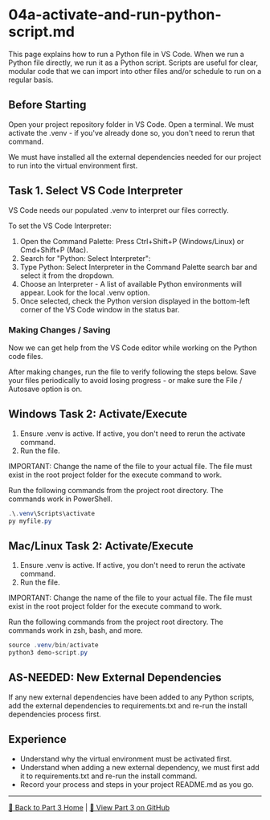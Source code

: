 # 04a-activate-and-run-python-script.md

This page explains how to run a Python file in VS Code. 
When we run a Python file directly, we run it as a Python script. Scripts are useful for clear, modular code that we can import into other files and/or schedule to run on a regular basis. 

## Before Starting

Open your project repository folder in VS Code. 
Open a terminal. 
We must activate the .venv - if you've already done so, you don't need to rerun that command. 

We must have installed all the external dependencies needed for our project to run into the virtual environment first. 

## Task 1. Select VS Code Interpreter

VS Code needs our populated .venv to interpret our files correctly.

To set the VS Code Interpreter:

1. Open the Command Palette: Press Ctrl+Shift+P (Windows/Linux) or Cmd+Shift+P (Mac).
2. Search for "Python: Select Interpreter":
3. Type Python: Select Interpreter in the Command Palette search bar and select it from the dropdown.
4. Choose an Interpreter - A list of available Python environments will appear. Look for the local .venv option.
5. Once selected, check the Python version displayed 
  in the bottom-left corner of the VS Code window in the status bar.


### Making Changes / Saving

Now we can get help from the VS Code editor while working on the Python code files. 

After making changes, run the file to verify following the steps below.
Save your files periodically to avoid losing progress - or make sure the File / Autosave option is on. 


## Windows Task 2: Activate/Execute

1. Ensure .venv is active. If active, you don't need to rerun the activate command.
2. Run the file. 

IMPORTANT: Change the name of the file to your actual file. 
The file must exist in the root project folder for the execute command to work. 

Run the following commands from the project root directory. 
The commands work in PowerShell.

```powershell
.\.venv\Scripts\activate
py myfile.py
```


## Mac/Linux Task 2: Activate/Execute

1. Ensure .venv is active. If active, you don't need to rerun the activate command.
2. Run the file.

IMPORTANT: Change the name of the file to your actual file. 
The file must exist in the root project folder for the execute command to work. 

Run the following commands from the project root directory. 
The commands work in zsh, bash, and more.

```powershell
source .venv/bin/activate
python3 demo-script.py
```


## AS-NEEDED: New External Dependencies

If any new external dependencies have been added to any Python scripts, add the external dependencies to requirements.txt and re-run the install dependencies process first. 

## Experience

- Understand why the virtual environment must be activated first. 
- Understand when adding a new external dependency, we must first add it to requirements.txt and re-run the install command. 
- Record your process and steps in your project README.md as you go. 

---

[🔵 Back to Part 3 Home](https://denisecase.github.io/pro-analytics-01/03-repeatable-workflow/REPEATABLE-WORKFLOW.html) | [🔗 View Part 3 on GitHub](https://github.com/denisecase/pro-analytics-01/03-repeatable-workflow/REPEATABLE-WORKFLOW.md)
